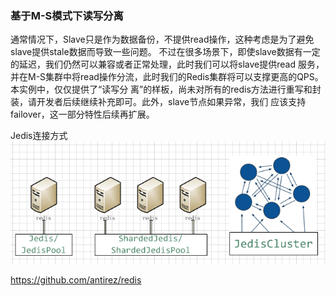### 基于M-S模式下读写分离

通常情况下，Slave只是作为数据备份，不提供read操作，这种考虑是为了避免slave提供stale数据而导致一些问题。
不过在很多场景下，即使slave数据有一定的延迟，我们仍然可以兼容或者正常处理，此时我们可以将slave提供read
服务，并在M-S集群中将read操作分流，此时我们的Redis集群将可以支撑更高的QPS。本实例中，仅仅提供了“读写分
离”的样板，尚未对所有的redis方法进行重写和封装，请开发者后续继续补充即可。此外，slave节点如果异常，我们
应该支持failover，这一部分特性后续再扩展。

Jedis连接方式
![jedis](jedis.png)

https://github.com/antirez/redis